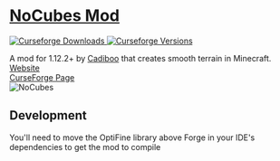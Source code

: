 # [NoCubes Mod](https://Cadiboo.github.io/projects/nocubes/)

[![Curseforge Downloads](http://cf.way2muchnoise.eu/full_nocubes_downloads.svg)
![Curseforge Versions](http://cf.way2muchnoise.eu/versions/nocubes.svg)](https://www.curseforge.com/minecraft/mc-mods/nocubes)

A mod for 1.12.2+ by [Cadiboo](https://github.com/Cadiboo) that creates smooth terrain in Minecraft.  
[Website](https://Cadiboo.github.io/projects/nocubes/)  
[CurseForge Page](https://minecraft.curseforge.com/projects/nocubes)  
![NoCubes](https://cadiboo.github.io/projects/nocubes/sd-images/realistic.png "NoCubes")

## Development
You'll need to move the OptiFine library above Forge in your IDE's dependencies to get the mod to compile
